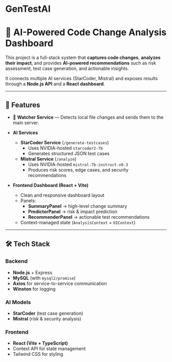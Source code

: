 # GenTestAI
# 🧪 AI-Powered Code Change Analysis Dashboard

This project is a full-stack system that **captures code changes**, **analyzes their impact**, and provides **AI-powered recommendations** such as risk assessment, test case generation, and actionable insights.

It connects multiple AI services (StarCoder, Mistral) and exposes results through a **Node.js API** and a **React dashboard**.

---

## 🚀 Features
- 📡 **Watcher Service** — Detects local file changes and sends them to the main server.
- **AI Services**
  - **StarCoder Service** (`/generate-testcases`)
    - Uses NVIDIA-hosted `starcoder2-7b`
    - Generates structured JSON test cases
  - **Mistral Service** (`/analyze`)
    - Uses NVIDIA-hosted `mistral-7b-instruct-v0.3`
    - Produces risk scores, edge cases, and security recommendations

- **Frontend Dashboard (React + Vite)**
  - Clean and responsive dashboard layout
  - Panels:
    - **SummaryPanel** → high-level change summary
    - **PredictorPanel** → risk & impact prediction
    - **RecommenderPanel** → actionable test recommendations
  - Context-managed state (`AnalysisContext` + `UIContext`)

---

## 🛠️ Tech Stack

### Backend
- **Node.js** + Express
- **MySQL** (with `mysql2/promise`)
- **Axios** for service-to-service communication
- **Winston** for logging

### AI Models
- **StarCoder** (test case generation)
- **Mistral** (risk & security analysis)

### Frontend
- **React (Vite + TypeScript)**
- Context API for state management
- Tailwind CSS for styling
